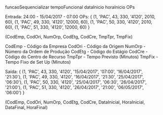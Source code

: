 funcaoSequencializar tempoFuncional dataInicio horaInicio OPs

Entrada: 
24:00 - 15/04/2017 - 07:00
OPs:
{
	(1, 'PAC', 43, 330, '4120', 2010, 60),
	(1, 'PAC', 49, 330, '4120', 12000, 60),
	(1, 'PAC', 50, 330, '4120', 2010, 60),
	(1, 'PAC', 51, 330, '4120', 12000, 60)
}

(CodEmp, CodOri, NumOrp, CodEtg, CodCre, TmpTpr, TmpFix)

CodEmp - Código da Empresa
CodOri - Código da Origem
NumOrp - Número da Ordem de Produção
CodEtg - Código do Estágio
CodCre - Código do Centro de Recurso
TmpTpr - Tempo Previsto (Minutos)
TmpFix - Tempo Fixo de Set Up (Minutos)


Saída:
{
	(1, 'PAC', 43, 330, '4120', '15/04/2017', '07:00', '16/04/2017', '21:30'),
	(1, 'PAC', 49, 330, '4120', '16/04/2017', '21:30', '25/04/2017', '06:30'),
	(1, 'PAC', 50, 330, '4120', '25/04/2017', '06:30', '26/04/2017', '21:00'),
	(1, 'PAC', 51, 330, '4120', '26/04/2017', '21:00', '06/05/2017', '06:00')
}

(CodEmp, CodOri, NumOrp, CodEtg, CodCre, DataInicial, HoraInicial, DataFinal, HoraFinal)